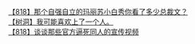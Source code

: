 [【818】那个自强自立的玛丽苏小白秀你看了多少总裁文？](http://tieba.baidu.com/p/3410076161?see_lz=1&pn=)   
[【树洞】我可能喜欢上了一个人。](http://tieba.baidu.com/p/3408645100?see_lz=1&pn=)   
[【818】谈谈那些官方逼死同人的宣传视频](http://tieba.baidu.com/p/3409643975?see_lz=1&pn=)   

